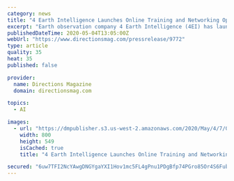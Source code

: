 ```yaml
---
category: news
title: "4 Earth Intelligence Launches Online Training and Networking Opportunities"
excerpt: "Earth observation company 4 Earth Intelligence (4EI) has launched a series of free online training seminars designed to provide an easy to understand overview of satellite imagery types and the potential of derived products and services."
publishedDateTime: 2020-05-04T13:05:00Z
webUrl: "https://www.directionsmag.com/pressrelease/9772"
type: article
quality: 35
heat: 35
published: false

provider:
  name: Directions Magazine
  domain: directionsmag.com

topics:
  - AI

images:
  - url: "https://dmpublisher.s3.us-west-2.amazonaws.com/2020/May/4/7/0e69637e-6b1c-44d5-b4db-6e5750cde486-sized"
    width: 800
    height: 549
    isCached: true
    title: "4 Earth Intelligence Launches Online Training and Networking Opportunities"

secured: "6uw7TFI2NcYAwgDNGYgaYXI1Hov1mc5FL4gPnu1PDgBfp74PGro85Or4S6Fub5t2+ST7GRl5ndP79T0QaEqxeQ0fk5ikHEL8alkbmc5slXDrB0oNCI6tSW7ixwXFDa+o4tmCkTXw1b+XxnWCcP/YOqFx/IEXkMCdHFV4s63k9B8o9b2HJG77ec/3ew2LJLKg0dgWTs9DGFq6A7DUxrY2+1/dwaEktwSBwaSs8xfyOpcSuCF3aamlXaulmq2TyJLOYbpXJOhl3L5ZL9uEVrpayoGr5UIlEr3oqWhXWIvELY8j4082dKesLNDlVVToLPzW;Xc+GGxvYmfko0juGDbCQnQ=="
---
```


